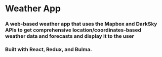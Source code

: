 # Weather App 

### A web-based weather app that uses the Mapbox and DarkSky APIs to get comprehensive location/coordinates-based weather data and forecasts and display it to the user

### Built with React, Redux, and Bulma.